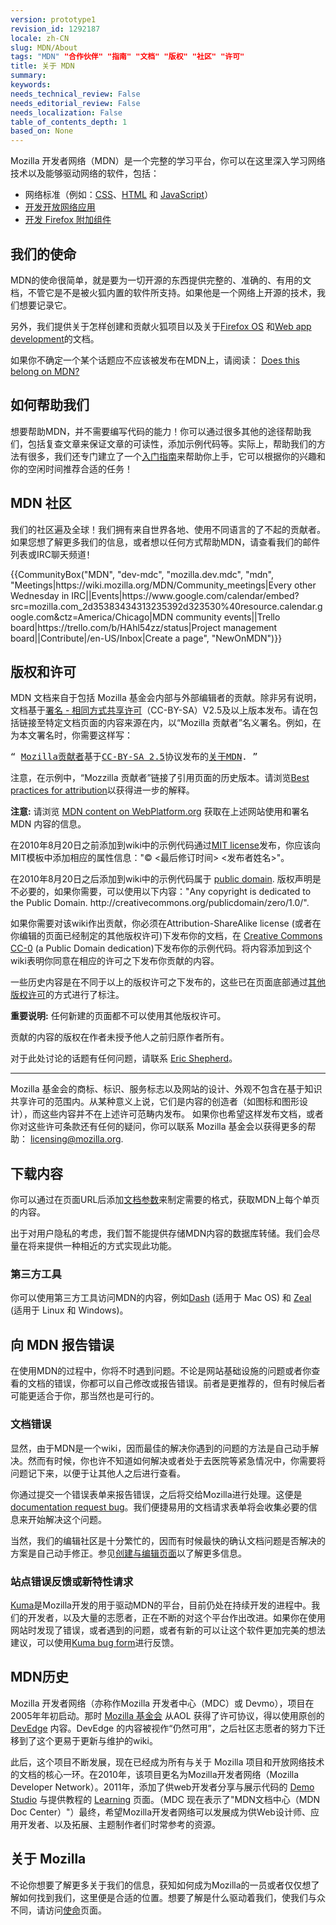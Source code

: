 ```yaml
---
version: prototype1
revision_id: 1292187
locale: zh-CN
slug: MDN/About
tags: "MDN" "合作伙伴" "指南" "文档" "版权" "社区" "许可"
title: 关于 MDN
summary: 
keywords: 
needs_technical_review: False
needs_editorial_review: False
needs_localization: False
table_of_contents_depth: 1
based_on: None
---
```

<p>Mozilla 开发者网络（MDN）是一个完整的学习平台，你可以在这里深入学习网络技术以及能够驱动网络的软件，包括：</p>

<ul>
	<li>网络标准（例如：<a href="/zh-CN/docs/CSS" title="/en-US/docs/CSS">CSS</a>、<a href="/zh-CN/docs/HTML" title="/en-US/docs/HTML">HTML</a> 和 <a href="/zh-CN/docs/JavaScript" title="/en-US/docs/JavaScript">JavaScript</a>）</li>
	<li><a href="/zh-CN/docs/Apps" title="/en-US/docs/Apps">开发开放网络应用</a></li>
	<li><a href="/zh-CN/docs/Add-ons" title="/en-US/docs/Add-ons">开发 Firefox 附加组件</a></li>
</ul>

<h2 id="我们的使命">我们的使命</h2>

<p>MDN的使命很简单，就是要为一切开源的东西提供完整的、准确的、有用的文档，不管它是不是被火狐内置的软件所支持。如果他是一个网络上开源的技术，我们想要记录它。</p>

<p>另外，我们提供关于怎样创建和贡献火狐项目以及关于<a href="https://developer.mozilla.org/en-US/Firefox_OS">Firefox OS</a>&nbsp;和<a href="https://developer.mozilla.org/en-US/Apps">Web app development</a>的文档。</p>

<p>如果你不确定一个某个话题应不应该被发布在MDN上，请阅读： <a href="https://developer.mozilla.org/en-US/docs/Project:MDN/Contributing/Does_this_belong">Does this belong on MDN?</a></p>

<h2 id="你如何帮助我们">如何帮助我们</h2>

<p>想要帮助MDN，并不需要编写代码的能力！你可以通过很多其他的途径帮助我们，包括复查文章来保证文章的可读性，添加示例代码等。实际上，帮助我们的方法有很多，我们还专门建立了一个<a href="https://developer.mozilla.org/zh-CN/docs/MDN/Getting_started">入门指南</a>来帮助你上手，它可以根据你的兴趣和你的空闲时间推荐合适的任务！</p>

<h2 id="MDN_社区">MDN&nbsp;社区</h2>

<p>我们的社区遍及全球！我们拥有来自世界各地、使用不同语言的了不起的贡献者。<span class="short_text" id="result_box" lang="zh-CN"><span>如果您想了解更多我们的信息，或者想以任何方式帮助MDN，请查看我们的邮件列表或IRC聊天频道！</span></span></p>

<p>{{CommunityBox("MDN", "dev-mdc", "mozilla.dev.mdc", "mdn", "Meetings|https://wiki.mozilla.org/MDN/Community_meetings|Every other Wednesday in IRC||Events|https://www.google.com/calendar/embed?src=mozilla.com_2d35383434313235392d323530%40resource.calendar.google.com&amp;ctz=America/Chicago|MDN community events||Trello board|https://trello.com/b/HAhl54zz/status|Project management board||Contribute|/en-US/Inbox|Create a page", "NewOnMDN")}}</p>

<h2 id="版权和许可">版权和许可</h2>

<p>MDN&nbsp;文档来自于包括 Mozilla 基金会内部与外部编辑者的贡献。除非另有说明，文档基于<a href="http://creativecommons.org/licenses/by-sa/2.5/">署名 - 相同方式共享许可</a>（CC-BY-SA）V2.5及以上版本发布。请在包括链接至特定文档页面的内容来源在内，以“Mozilla 贡献者”名义署名。例如，在为本文署名时，你需要这样写：</p>

<pre>
“ <a href="https://developer.mozilla.org/zh-CN/docs/MDN/About$history">Mozilla贡献者</a>基于<a href="http://creativecommons.org/licenses/by-sa/2.5/">CC-BY-SA 2.5</a>协议发布的<a href="https://developer.mozilla.org/zh-CN/docs/MDN/About">关于MDN</a>. ”</pre>

<p>注意，在示例中，“Mozzilla 贡献者”链接了引用页面的历史版本。请浏览<a href="https://wiki.creativecommons.org/Marking/Users">Best practices for attribution</a>以获得进一步的解释。</p>

<div class="note">
<p><strong>注意:</strong>&nbsp;请浏览 <a href="/en-US/docs/MDN_content_on_WebPlatform.org" title="/en-US/docs/MDN_content_on_WebPlatform.org">MDN content on WebPlatform.org</a>&nbsp;获取在上述网站使用和署名 MDN 内容的信息。</p>
</div>

<p>在2010年8月20日之前添加到wiki中的示例代码通过<a class="external external-icon" href="http://www.opensource.org/licenses/mit-license.php" title="http://www.opensource.org/licenses/mit-license.php">MIT license</a>发布，你应该向MIT模板中添加相应的属性信息："© &lt;最后修订时间&gt; &lt;发布者姓名&gt;"。</p>

<p>在2010年8月20日之后添加到wiki中的示例代码属于&nbsp;<a class="external external-icon" href="http://creativecommons.org/publicdomain/zero/1.0/" title="http://wiki.creativecommons.org/Public_domain">public domain</a>. 版权声明是不必要的，如果你需要，可以使用以下内容："Any copyright is dedicated to the Public Domain. http://creativecommons.org/publicdomain/zero/1.0/".</p>

<p>如果你需要对该wiki作出贡献，你必须在Attribution-ShareAlike license (或者在你编辑的页面已经制定的其他版权许可)下发布你的文档，在 <a href="http://creativecommons.org/publicdomain/zero/1.0/" title="http://creativecommons.org/publicdomain/zero/1.0/">Creative Commons CC-0</a> (a Public Domain dedication)下发布你的示例代码。将内容添加到这个wiki表明你同意在相应的许可之下发布你贡献的内容。</p>

<p>一些历史内容是在不同于以上的版权许可之下发布的，这些已在页面底部通过<a href="https://developer.mozilla.org/Archive/Meta_docs/Examples/Alternate_License_Block">其他版权许可</a>的方式进行了标注。</p>

<div class="warning">
<p><strong>重要说明:</strong>&nbsp;任何新建的页面都不可以使用其他版权许可。</p>
</div>

<p>贡献的内容的版权在作者未授予他人之前归原作者所有。</p>

<p>对于此处讨论的话题有任何问题，请联系&nbsp;<a class="external external-icon" href="mailto:eshepherd@mozilla.com" rel="nofollow" title="mailto:eshepherd@mozilla.com">Eric Shepherd</a>。</p>

<hr />
<p>Mozilla 基金会的商标、标识、服务标志以及网站的设计、外观不包含在基于知识共享许可的范围内。从某种意义上说，它们是内容的创造者（如图标和图形设计），而这些内容并不在上述许可范畴内发布。&nbsp;如果你也希望这样发布文档，或者你对这些许可条款还有任何的疑问，你可以联系 Mozilla 基金会以获得更多的帮助：&nbsp;<a class="external text" href="mailto:licensing@mozilla.org" rel="nofollow" title="mailto:licensing@mozilla.org">licensing@mozilla.org</a>.</p>

<h2 id="下载内容">下载内容</h2>

<p>你可以通过在页面URL后添加<a href="https://developer.mozilla.org/en-US/docs/MDN/Kuma/API#Document_parameters">文档参数</a>来制定需要的格式，获取MDN上每个单页的内容。</p>

<p>出于对用户隐私的考虑，我们暂不能提供存储MDN内容的数据库转储。我们会尽量在将来提供一种相近的方式实现此功能。</p>

<h3 id="第三方工具">第三方工具</h3>

<p>你可以使用第三方工具访问MDN的内容，例如<a href="http://kapeli.com/dash">Dash</a> (适用于&nbsp;Mac OS) 和&nbsp;<a href="http://zealdocs.org/">Zeal</a> (适用于&nbsp;Linux 和&nbsp;Windows)。</p>

<h2 id="向_MDN_报告错误">向 MDN 报告错误</h2>

<p>在使用MDN的过程中，你将不时遇到问题。不论是网站基础设施的问题或者你查看的文档的错误，你都可以自己修改或报告错误。前者是更推荐的，但有时候后者可能更适合于你，那当然也是可行的。</p>

<h3 id="文档错误">文档错误</h3>

<p>显然，由于MDN是一个wiki，因而最佳的解决你遇到的问题的方法是自己动手解决。然而有时候，你也许不知道如何解决或者处于去医院等紧急情况中，你需要将问题记下来，以便于让其他人之后进行查看。</p>

<p>你通过提交一个错误表单来报告错误，之后将交给Mozilla进行处理。这便是<a href="https://bugzilla.mozilla.org/form.doc">documentation request bug</a>。我们便捷易用的文档请求表单将会收集必要的信息来开始解决这个问题。</p>

<p>当然，我们的编辑社区是十分繁忙的，因而有时候最快的确认文档问题是否解决的方案是自己动手修正。参见<a href="https://developer.mozilla.org/en-US/docs/MDN/Contribute/Creating_and_editing_pages">创建与编辑页面</a>以了解更多信息。</p>

<h3 id="站点错误反馈或新特性请求">站点错误反馈或新特性请求</h3>

<p><a href="https://developer.mozilla.org/en-US/docs/Project:MDN/Kuma" title="/en-US/docs/Project:MDN/Kuma">Kuma</a>是Mozilla开发的用于驱动MDN的平台，目前仍处在持续开发的进程中。我们的开发者，以及大量的志愿者，正在不断的对这个平台作出改进。如果你在使用网站时发现了错误，或者遇到的问题，或者有新的可以让这个软件更加完美的想法建议，可以使用<a href="https://bugzilla.mozilla.org/form.mdn" title="https://bugzilla.mozilla.org/form.mdn">Kuma bug form</a>进行反馈。</p>

<h2 id="MDN历史">MDN历史</h2>

<p>Mozilla 开发者网络（亦称作Mozilla 开发者中心（MDC）或 Devmo），项目在2005年年初启动。那时 <a class="external" href="http://www.mozillafoundation.org">Mozilla 基金会</a> 从AOL 获得了许可协议，得以使用原创的 <a href="/Project:en/DevEdge" title="Project:en/DevEdge">DevEdge</a> 内容。DevEdge 的内容被视作“仍然可用”，之后社区志愿者的努力下迁移到了这个更易于更新与维护的wiki。</p>

<p>此后，这个项目不断发展，现在已经成为所有与关于 Mozilla 项目和开放网络技术的文档的核心一环。在2010年，该项目更名为Mozilla开发者网络（Mozilla Developer Network）。2011年，添加了供web开发者分享与展示代码的 <a class="external" href="http://developer.mozilla.org/en-US/demos" title="https://developer.mozilla.org/en-US/demos/">Demo Studio</a>&nbsp;与提供教程的 <a class="external" href="http://developer.mozilla.org/en-US/learn" title="https://developer.mozilla.org/en-US/learn">Learning</a> 页面。（MDC 现在表示了"MDN文档中心（MDN Doc Center）"）最终，希望Mozilla开发者网络可以发展成为供Web设计师、应用开发者、以及拓展、主题制作者们时常参考的资源。</p>

<h2 id="关于_Mozilla">关于 Mozilla</h2>

<p>不论你想要了解更多关于我们的信息，获知如何成为Mozilla的一员或者仅仅想了解如何找到我们，这里便是合适的位置。想要了解是什么驱动着我们，使我们与众不同，请访问<a href="http://www.mozilla.org/en-US/mission/">使命</a>页面。</p>


